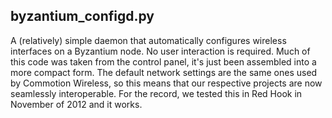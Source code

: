 ## byzantium_configd.py ##
A (relatively) simple daemon that automatically configures wireless interfaces on a Byzantium node.  No user interaction is required.  Much of this code was taken from the control panel, it's just been assembled into a more compact form.  The default network settings are the same ones used by Commotion Wireless, so this means that our respective projects are now seamlessly interoperable.  For the record, we tested this in Red Hook in November of 2012 and it works.

